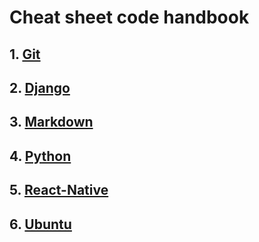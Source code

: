 # Cheat sheet code handbook

## 1. [Git]()
## 2. [Django]()
## 3. [Markdown]()
## 4. [Python]()
## 5. [React-Native]()
## 6. [Ubuntu]()